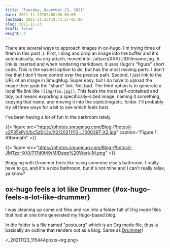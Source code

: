 ```yaml
---
title: "Tuesday, November 23, 2021"
date: 2021-11-23T08:08:00-05:00
lastmod: 2021-11-25T10:43:27-05:00
slug: 2021-11-23
draft: false
weight: 0
---
```


There are several ways to approach images in ox-hugo. I'm trying three of them in this post :). First, I drag and drop an image into the buffer and it's automatically, via org-attach, moved into ./attach/XX/UUIDfilename.jpg. A link is inserted and when rendering markdown, it uses Hugo's "figure" short code. This is the easiest option to do, but has the most moving parts. I don't like that I don't have control over the precise path. Second, I just link to the URL of an image in SmugMug. Super easy, but I do have to upload the image then grab the "share" link. Not bad. The third option is to generate a local file link like `[[img/foo.jpg]]`.  This feels the most self-contained and tidy, but means exporting a specifically-sized image, naming it something, copying that name, and moving it into the static/img/etc. folder. I'll probably try all three ways for a bit to see which feels best.

I've been having a lot of fun in the darkroom lately.

{{< figure src="https://photos.smugmug.com/Blog-Photos/i-x2P35kP/0/bc5d0c3c/X2/20211113-L1000397-X2.jpg" caption="Figure 1: Aftermath" >}}

{{< figure src="https://photos.smugmug.com/Blog-Photos/i-JMTzxHX/0/717d0f49/M/Deep%20Work-M.png" >}}

Blogging with Drummer feels like using someone else's bathroom. I really have to go, and it's a nice bathroom, but it's not mine and I can't really relax, ya know?


## ox-hugo feels a lot like Drummer {#ox-hugo-feels-a-lot-like-drummer}

I was cleaning up some old files and ran into a folder full of Org mode files that had at one time generated my Hugo-based blog.

In the folder is a file named "posts.org" which is an Org mode file, thus is basically an outline that renders out as a blog. Same as [Drummer](http://docserver.scripting.com/drummer/about.opml)!

<_20211123_115444posts-org.png>

[//]: # "Exported with love from a post written in Org mode"
[//]: # "- https://github.com/kaushalmodi/ox-hugo"

